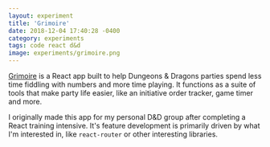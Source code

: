 ```yaml
---
layout: experiment
title: 'Grimoire'
date: 2018-12-04 17:40:28 -0400
category: experiments
tags: code react d&d
image: experiments/grimoire.png
---
```


[Grimoire](http://take-initiative.herokuapp.com/) is a React app built to help Dungeons & Dragons parties spend less time fiddling with numbers and more time playing. It functions as a suite of tools that make party life easier, like an initiative order tracker, game timer and more.

I originally made this app for my personal D&D group after completing a React training intensive. It's feature development is primarily driven by what I'm interested in, like `react-router` or other interesting libraries.
